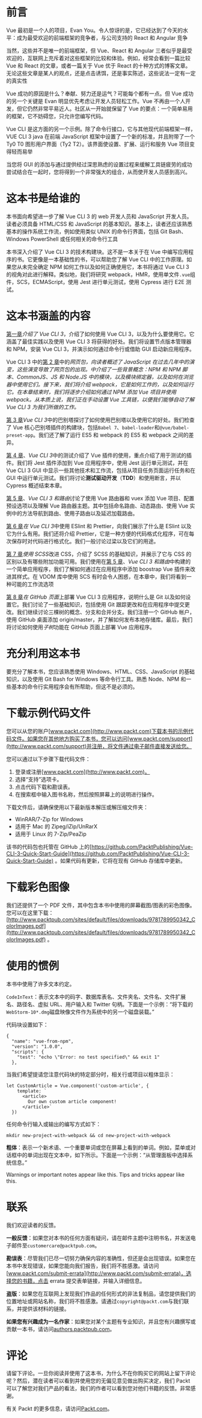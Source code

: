 # 前言

Vue 最初是一个人的项目，Evan You。令人惊讶的是，它已经达到了今天的水平：成为最受欢迎的前端框架的竞争者，与公司支持的 React 和 Angular 竞争

当然，这些并不是唯一的前端框架，但 Vue、React 和 Angular 三者似乎是最受欢迎的，互联网上充斥着对这些框架的比较和体验。例如，经常会看到一篇比较 Vue 和 React 的文章，或者一篇关于 Vue 优于 React 的十种方式的博客文章。无论这些文章是某人的观点，还是点击诱饵，还是事实陈述，这些说法一定有一定的真实性

Vue 成功的原因是什么？奉献、努力还是运气？可能每个都有一点。但 Vue 成功的另一个关键是 Evan 明显优先考虑让开发人员轻松工作。Vue 不再由一个人开发，但它仍然非常平易近人。社区从一开始就保留了 Vue 的要点：一个简单易用的框架，它不妨碍您，只允许您编写代码。

Vue CLI 是这方面的另一个示例。除了命令行接口，它与其他现代前端框架一样，VUE CLI 3 java 在前端 JavaScript 框架中设置了一个新的标准，并且附带了一个 Ty0 T0 图形用户界面（Ty2 T2）。该界面使设置、扩展、运行和服务 Vue 项目变得轻而易举

当您将 GUI 的添加与通过提供经过深思熟虑的设置过程来缓解工具链疲劳的成功尝试结合在一起时，您将得到一个非常强大的组合，从而使开发人员感到高兴。

# 这本书是给谁的

本书面向希望进一步了解 Vue CLI 3 的 web 开发人员和 JavaScript 开发人员。读者必须具备 HTML/CSS 和 JavaScript 的基本知识。基本上，读者还应该熟悉基本的操作系统工作流，例如使用类似 UNIX 的命令行界面，包括 Git Bash、Windows PowerShell 或任何相关的命令行工具

本书深入介绍了 Vue CLI 3 的技术构建块。这不是一本关于在 Vue 中编写应用程序的书。它更像是一本基础性的书，可以帮助您了解 Vue CLI 中的工作原理。如果您从未完全确定 NPM 如何工作以及如何正确使用它，本书将通过 Vue CLI 3 的视角对此进行解释。类似地，我们将研究 webpack，HMR，使用单文件`.vue`组件，SCS，ECMAScript，使用 Jest 进行单元测试，使用 Cypress 进行 E2E 测试。

# 这本书涵盖的内容

[第一章](1.html)*介绍了 Vue CLI 3*，介绍了如何使用 Vue CLI 3，以及为什么要使用它。它涵盖了最佳实践以及使用 Vue CLI 3 将获得的好处。我们将设置节点版本管理器和 NPM，安装 Vue CLI 3，并演示如何通过命令行或借助 GUI 启动新应用程序。

Vue CLI 3 中的[第 2 章](2.html)中的*网页包，向读者概述了 JavaScript 在过去几年中的演变，这些演变导致了网页包的出现。中介绍了一些背景概念：NPM 和 NPM 脚本、CommonJS、JS 和 Node.JS 中的模块，以及模块绑定器，以及如何在浏览器中使用它们。接下来，我们将介绍 webpack，它是如何工作的，以及如何运行它。在本章结束时，我们将逐步介绍如何通过 NPM 添加 Vue 项目并使用 webpack。从本质上说，我们正在手动设置 Vue 工具链，以便我们能够自动了解 Vue CLI 3 为我们所做的工作。*

[第 3 章](3.html)*Vue CLI 3*中的巴别塔探讨了如何使用巴别塔以及使用它的好处。我们检查了 Vue 核心巴别塔插件的构建块，包括`Babel 7`、`babel-loader`和`@vue/babel-preset-app`。我们还了解了运行 ES5 和 webpack 的 ES5 和 webpack 之间的差异。

[第 4 章](4.html)、*Vue CLI 3*中的测试介绍了 Vue 插件的使用，重点介绍了用于测试的插件。我们将 Jest 插件添加到 Vue 应用程序中，使用 Jest 运行单元测试，并在 Vue CLI 3 GUI 中显示一些其他技术和工作流，包括从项目任务页面运行任务和在 GUI 中运行单元测试。我们将讨论**测试驱动开发**（**TDD**）和使用断言，并以 Cypress 概述结束本章。

[第 5 章](5.html)、*Vue CLI 3 和路由*讨论了使用 Vue 路由器和 vuex 添加 Vue 项目、配置预设选项以及理解 Vue 路由器主题。其中包括命名路由、动态路由、使用 Vue 实例中的方法导航到路由、使用子路由以及延迟加载路由。

[第 6 章](6.html)*在 Vue CLI 3*中使用 ESlint 和 Prettier，向我们展示了什么是 ESlint 以及它为什么有用。我们还将介绍 Prettier，它是一种方便的代码格式化程序，可在每次保存时对代码进行格式化。我们一般讨论过梁以及它们的用途。

[第 7 章](7.html)*使用 SCSS*改进 CSS，介绍了 SCSS 的基础知识，并展示了它与 CSS 的区别以及有哪些附加功能可用。我们使用在[第 5 章](5.html)、*Vue CLI 3 和路由*中构建的一个简单应用程序，我们了解如何通过在应用程序中添加 boostrap Vue 插件来改进其样式。在 VDOM 库中使用 SCS 有时会令人困惑，在本章中，我们将看到一种可能的工作流选项

[第 8 章](8.html)*在 GitHub 页面*上部署 Vue CLI 3 应用程序，说明什么是 Git 以及如何设置它。我们讨论了一些基础知识，包括使用 Git 跟踪更改和在应用程序中提交更改。我们继续讨论三棵树的概念、分支和合并分支。我们注册一个 GitHub 帐户，使用 GitHub 桌面添加 origin/master，并了解如何发布本地存储库。最后，我们将讨论如何使用*子树*功能在 GitHub 页面上部署 Vue 应用程序。

# 充分利用这本书

要充分了解本书，您应该熟悉使用 Windows、HTML、CSS、JavaScript 的基础知识，以及使用 Git Bash for Windows 等命令行工具。熟悉 Node、NPM 和一些基本的命令行实用程序会有所帮助，但这不是必须的。

# 下载示例代码文件

您可以从您的账户[www.packt.com](http://www.packt.com)下载本书的示例代码文件。如果您在其他地方购买了本书，您可以访问[www.packt.com/support](http://www.packt.com/support)并注册，将文件通过电子邮件直接发送给您。

您可以通过以下步骤下载代码文件：

1.  登录或注册[www.packt.com](http://www.packt.com)。
2.  选择“支持”选项卡。
3.  点击代码下载和勘误表。
4.  在搜索框中输入图书名称，然后按照屏幕上的说明进行操作。

下载文件后，请确保使用以下最新版本解压或解压缩文件夹：

*   WinRAR/7-Zip for Windows
*   适用于 Mac 的 Zipeg/iZip/UnRarX
*   适用于 Linux 的 7-Zip/PeaZip

该书的代码包也托管在 GitHub 上的[https://github.com/PacktPublishing/Vue-CLI-3-Quick-Start-Guide](https://github.com/PacktPublishing/Vue-CLI-3-Quick-Start-Guide) 。如果代码有更新，它将在现有 GitHub 存储库中更新。

# 下载彩色图像

我们还提供了一个 PDF 文件，其中包含本书中使用的屏幕截图/图表的彩色图像。您可以在这里下载：[http://www.packtpub.com/sites/default/files/downloads/9781789950342_ColorImages.pdf](http://www.packtpub.com/sites/default/files/downloads/9781789950342_ColorImages.pdf) 。

# 使用的惯例

本书中使用了许多文本约定。

`CodeInText`：表示文本中的码字、数据库表名、文件夹名、文件名、文件扩展名、路径名、虚拟 URL、用户输入和 Twitter 句柄。下面是一个示例：“将下载的`WebStorm-10*.dmg`磁盘映像文件作为系统中的另一个磁盘装载。”

代码块设置如下：

```
{
  "name": "vue-from-npm",
  "version": "1.0.0",
  "scripts": {
    "test": "echo \"Error: no test specified\" && exit 1"
  },
```

当我们希望提请您注意代码块的特定部分时，相关行或项目以粗体显示：

```
let CustomArticle = Vue.component('custom-article', {
    template: `
      <article>
        Our own custom article component!
      </article>`
  })
```

任何命令行输入或输出的编写方式如下：

```
mkdir new-project-with-webpack && cd new-project-with-webpack
```

**粗体**：表示一个新术语、一个重要单词或您在屏幕上看到的单词。例如，菜单或对话框中的单词出现在文本中，如下所示。下面是一个示例：“从管理面板中选择系统信息。”

Warnings or important notes appear like this. Tips and tricks appear like this.

# 联系

我们欢迎读者的反馈。

**一般反馈**：如果您对本书的任何方面有疑问，请在邮件主题中注明书名，并发送电子邮件至`customercare@packtpub.com`。

**勘误表**：尽管我们已尽一切努力确保内容的准确性，但还是会出现错误。如果您在本书中发现错误，如果您能向我们报告，我们将不胜感激。请访问[www.packt.com/submit-errata](http://www.packt.com/submit-errata)，选择您的书籍，点击 errata 提交表单链接，并输入详细信息。

**盗版**：如果您在互联网上发现我们作品的任何形式的非法复制品，请您提供我们的位置地址或网站名称，我们将不胜感激。请通过`copyright@packt.com`与我们联系，并提供该材料的链接。

**如果您有兴趣成为一名作家**：如果您对某个主题有专业知识，并且您有兴趣撰写或贡献一本书，请访问[authors.packtpub.com](http://authors.packtpub.com/)。

# 评论

请留下评论。一旦你阅读并使用了这本书，为什么不在你购买它的网站上留下评论呢？然后，潜在读者可以看到并使用您的无偏见意见做出购买决定，我们 Packt 可以了解您对我们产品的看法，我们的作者可以看到您对他们书籍的反馈。非常感谢。

有关 Packt 的更多信息，请访问[Packt.com](http://www.packt.com/)。